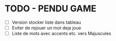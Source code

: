 # TODO - PENDU GAME

- [ ] Version stocker liste dans tableau
- [ ] Eviter de rejouer un mot deja joue
- [ ] Liste de mots avec accents etc. vers Majuscules